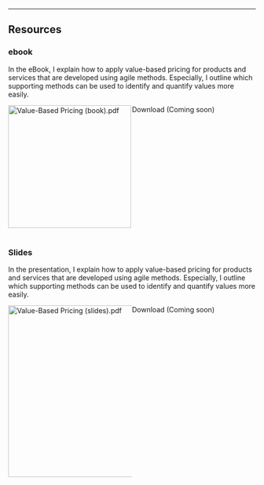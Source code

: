 <hr/>

## Resources

### ebook

In the eBook, I explain how to apply value-based pricing for products and services that are developed using agile methods. 
Especially, I outline which supporting methods can be used to identify and quantify values more easily. 

<div style="display: flex;">
    <div style="width: 50%;">
        <a download>
            <img src="{{ '/assets/Value_Based_Pricing_Book_V2.jpg' | relative_url }}" alt="Value-Based Pricing (book).pdf" width="250px">
        </a>
    </div>
    <div style="width: 40%;">    
        <a download style="text-decoration: none">
            <div class="button">
                Download (Coming soon)
            </div>
        </a>
    </div>
</div>
<br/>

### Slides

In the presentation, I explain how to apply value-based pricing for products and services that are developed using agile methods. 
Especially, I outline which supporting methods can be used to identify and quantify values more easily. 

<div style="display: flex;">
    <div style="width: 50%;">
        <a download>
            <img src="{{ '/assets/Value_Based_Pricing_Slides_V2.jpg' | relative_url }}" alt="Value-Based Pricing (slides).pdf" width="350px">
        </a>
    </div>
    <div style="width: 40%;">    
        <a download style="text-decoration: none">
            <div class="button">
                Download (Coming soon)
            </div>
        </a>
    </div>
</div>
<br/>